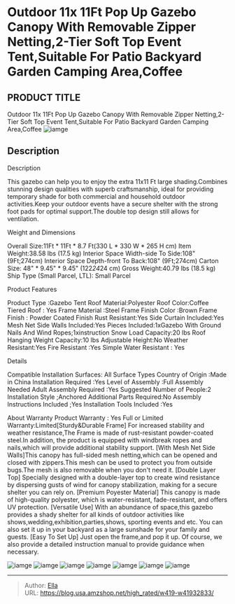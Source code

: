 # Outdoor 11x 11Ft Pop Up Gazebo Canopy With Removable Zipper Netting,2-Tier Soft Top Event Tent,Suitable For Patio Backyard Garden Camping Area,Coffee


## PRODUCT TITLE 

Outdoor 11x 11Ft Pop Up Gazebo Canopy With Removable Zipper Netting,2-Tier Soft Top Event Tent,Suitable For Patio Backyard Garden Camping Area,Coffee
![iamge](https://b2bfiles1.gigab2b.cn/image/wkseller/2640/20220407_c1999b4a852da31105067e972c4c2aa8.jpg)

## Description

Description

This gazebo can help you to enjoy the extra 11x11 Ft large shading.Combines stunning design qualities with superb craftsmanship, ideal for providing temporary shade for both commercial and household outdoor activities.Keep your outdoor events have a secure shelter with the strong foot pads for optimal support.The double top design still allows for ventilation.








Weight and Dimensions

Overall Size:11Ft * 11Ft * 8.7 Ft(330 L * 330 W * 265 H cm)
Item Weight:38.58 lbs (17.5 kg)
Interior Space Width-side To Side:108&#34; (9Ft;274cm)
Interior Space Depth-front To Back:108&#34; (9Ft;274cm)
Carton Size: 48&#34; *  9.45&#34; * 9.45&#34; (122*24*24 cm)
Gross Weight:40.79 lbs (18.5 kg)
Ship Type (Small Parcel, LTL): Small Parcel





























Product Features

Product Type :Gazebo Tent
Roof Material:Polyester
Roof Color:Coffee
Tiered Roof : Yes
Frame Material :Steel
Frame Finish Color :Brown
Frame Finish : Powder Coated Finish
Rust Resistant:Yes
Side Curtain Included:Yes
Mesh Net Side Walls Included:Yes
Pieces Included:1xGazebo With Ground Nails And Wind Ropes;1xinstruction
Snow Load Capacity:20 lbs
Roof Hanging Weight Capacity:10 lbs
Adjustable Height:No
Weather Resistant:Yes
Fire Resistant :Yes
Simple Water Resistant : Yes








Details

Compatible Installation Surfaces: All Surface Types
Country of Origin :Made in China
Installation Required :Yes
Level of Assembly :Full Assembly Needed
Adult Assembly Required :Yes
Suggested Number of People:2
Installation Style ;Anchored
Additional Parts Required:No
Assembly Instructions Included ;Yes 
Installation Tools Included :Yes

About Warranty
Product Warranty : Yes
Full or Limited Warranty:Limited[Sturdy&amp;Durable Frame] For increased stability and weather resistance,The Frame is made of rust-resistant powder-coated steel.In addition, the product is equipped with windbreak ropes and nails,which will provide additional stability support.
[With Mesh Net Side Walls]This canopy has full-sided mesh netting,which can be opened and closed with zippers.This mesh can be used to protect you from outside bugs.The mesh is also removable when you don&#39;t need it.
[Double Layer Top] Specially designed with a double-layer top to create wind resistance by dispersing gusts of wind for canopy stabilization, making for a secure shelter you can rely on.
[Premium Poyester Material] This canopy is made of high-quality polyester, which is water-resistant, fade-resistant, and offers UV protection.
[Versatile Use] With an abundance of space,this gazebo provides a shady shelter for all kinds of outdoor activities like shows,wedding,exhibition,parties,shows, sporting events and etc. You can also set it up in your backyard as a large sunshade for your family and guests.
[Easy To Set Up] Just open the frame,and pop it up. Of course, we also provide a detailed instruction manual to provide guidance when necessary.





![iamge](https://b2bfiles1.gigab2b.cn/image/wkseller/2640/20220407_acaf7b6092663038b337de2258c38868.jpg)
![iamge](https://b2bfiles1.gigab2b.cn/image/wkseller/2640/20220407_285fb3e6bd34014f7cebb4590c88e7e5.jpg)
![iamge](https://b2bfiles1.gigab2b.cn/image/wkseller/2640/20220407_576e8c3d07db7ec5a100682318692282.jpg)
![iamge](https://b2bfiles1.gigab2b.cn/image/wkseller/2640/20220407_9aae15ce467105261c8a549afb6e2bc5.jpg)
![iamge](https://b2bfiles1.gigab2b.cn/image/wkseller/2640/20220407_2c861d2cdf8d080572008a1c8a614011.jpg)
![iamge](https://b2bfiles1.gigab2b.cn/image/wkseller/2640/20220407_0dfa597680d53ea8f5d0b429118c2697.jpg)
![iamge](https://b2bfiles1.gigab2b.cn/image/wkseller/2640/KKG-019-Coffee/20210512_e43c2bedf83ba8058eb60164262978d4.jpg)


---

> Author: [Ella](https://blog.usa.amzshop.net/)  
> URL: https://blog.usa.amzshop.net/high_rated/w419-w41932833/  

